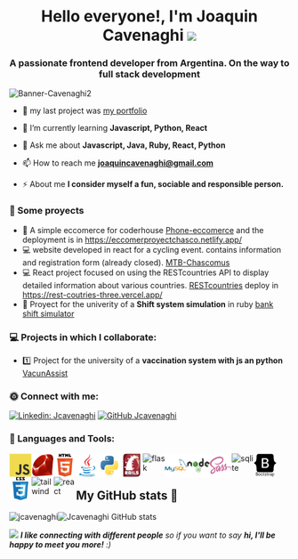 <h1 align="center">Hello everyone!, I'm Joaquin Cavenaghi <img src="https://media.giphy.com/media/hvRJCLFzcasrR4ia7z/giphy.gif" width="25px"> </h1>
<h3 align="center">A passionate frontend developer from Argentina. On the way to full stack development</h3>

![Banner-Cavenaghi2](https://user-images.githubusercontent.com/81309482/209818448-60d2218a-d14b-412d-ab1b-5bd5baaeffed.png)

- 🔭 my last project was [my portfolio](https://jcavenaghiporfolio.vercel.app/)

- 🌱 I’m currently learning **Javascript, Python, React**

- 💬 Ask me about **Javascript, Java, Ruby, React, Python**

- 📫 How to reach me **joaquincavenaghi@gmail.com**

- ⚡ About me **I consider myself a fun, sociable and responsible person.**

### 🏅 Some proyects
 - 📱 A simple eccomerce for coderhouse [Phone-eccomerce](https://github.com/Jcavenaghi/Eccomerce-proyect) and the deployment is in https://eccomerproyectchasco.netlify.app/
 - 💻 website developed in react for a cycling event. contains information and registration form (already closed). [MTB-Chascomus](https://mtb-chascomus.vercel.app/)
 - 💻 React project focused on using the RESTcountries API to display detailed information about various countries. [RESTcountries](https://github.com/Jcavenaghi/RESTCoutries) deploy in https://rest-coutries-three.vercel.app/
 - 🏦 Proyect for the univerity of a **Shift system simulation** in ruby [bank shift simulator](https://github.com/Jcavenaghi/app-banco)
### 💻 Projects in which I collaborate:
 - 1️⃣ Project for the university of a **vaccination system with js an python** [VacunAssist](https://github.com/ignacioedlp/VacunaAssistApp)

### 🌞 Connect with me:

[![Linkedin: Jcavenaghi](https://img.shields.io/badge/-Jcavenaghi-blue?style=flat-square&logo=Linkedin&logoColor=white&link=https://www.linkedin.com/in/joaquin-cavenaghi/)](https://www.linkedin.com/in/joaquin-cavenaghi/)
[![GitHub Jcavenaghi](https://img.shields.io/github/followers/Jcavenaghi?label=follow&style=social)](https://github.com/Jcavenaghi)

### 🔨 Languages and Tools:
   <a href="https://developer.mozilla.org/en-US/docs/Web/JavaScript" target="_blank" rel="noreferrer"> <img align="left" src="https://raw.githubusercontent.com/devicons/devicon/master/icons/javascript/javascript-original.svg" alt="javascript" width="40" height="42"/> </a>
   <a href="https://www.ruby-lang.org/en/" target="_blank" rel="noreferrer"> <img align="left" src="https://raw.githubusercontent.com/devicons/devicon/master/icons/ruby/ruby-original.svg" alt="ruby" width="40" height="42"/> </a>
   <a href="https://www.w3.org/html/" target="_blank" rel="noreferrer"> <img align="left" src="https://raw.githubusercontent.com/devicons/devicon/master/icons/html5/html5-original-wordmark.svg" alt="html5" width="40" height="42"/> </a> 
   <a href="https://www.java.com" target="_blank" rel="noreferrer"> <img align="left" src="https://raw.githubusercontent.com/devicons/devicon/master/icons/java/java-original.svg" alt="java" width="40" height="42"/> </a>
   <a href="https://www.python.org" target="_blank" rel="noreferrer"> <img align="left" src="https://raw.githubusercontent.com/devicons/devicon/master/icons/python/python-original.svg" alt="python" width="40" height="42"/> </a> 
   <a href="https://rubyonrails.org" target="_blank" rel="noreferrer"> <img align="left" src="https://raw.githubusercontent.com/devicons/devicon/master/icons/rails/rails-original-wordmark.svg" alt="rails" width="40" height="42"/> </a>
   <a href="https://flask.palletsprojects.com/" target="_blank" rel="noreferrer"> <img align="left" src="https://www.vectorlogo.zone/logos/pocoo_flask/pocoo_flask-icon.svg" alt="flask" width="40" height="42"/> </a>
   <a href="https://www.mysql.com/" target="_blank" rel="noreferrer"> <img align="left" src="https://raw.githubusercontent.com/devicons/devicon/master/icons/mysql/mysql-original-wordmark.svg" alt="mysql" width="40" height="42"/> </a> 
   <a href="https://nodejs.org" target="_blank" rel="noreferrer"> <img align="left" src="https://raw.githubusercontent.com/devicons/devicon/master/icons/nodejs/nodejs-original-wordmark.svg" alt="nodejs" width="40" height="42"/> </a> 
      
   <a href="https://sass-lang.com" target="_blank" rel="noreferrer"> <img align="left" src="https://raw.githubusercontent.com/devicons/devicon/master/icons/sass/sass-original.svg" alt="sass" width="40" height="42"/> </a> 
   <a href="https://www.sqlite.org/" target="_blank" rel="noreferrer"> <img align="left" src="https://www.vectorlogo.zone/logos/sqlite/sqlite-icon.svg" alt="sqlite" width="40" height="42"/> </a>
   <a href="https://getbootstrap.com" target="_blank" rel="noreferrer"> <img align="left" src="https://raw.githubusercontent.com/devicons/devicon/master/icons/bootstrap/bootstrap-plain-wordmark.svg" alt="bootstrap" width="40" height="42"/> </a> 
   <a href="https://www.w3schools.com/css/" target="_blank" rel="noreferrer"> <img align="left" src="https://raw.githubusercontent.com/devicons/devicon/master/icons/css3/css3-original-wordmark.svg" alt="css3" width="40" height="42"/> </a>
   <a href="https://tailwindcss.com/" target="_blank" rel="noreferrer"> <img align="left" src="https://www.vectorlogo.zone/logos/tailwindcss/tailwindcss-icon.svg" alt="tailwind" width="40" height="42"/> </a> 
   <a href="https://react.dev/" target="_blank" rel="noreferrer"> <img align="left" src="https://www.vectorlogo.zone/util/preview.html?image=/logos/reactjs/reactjs-icon.svg" alt="react" width="40" height="42"/></a> 
<br>
<br>

## My GitHub stats 💟
<p><img align="left" src="https://github-readme-stats.vercel.app/api/top-langs?username=jcavenaghi&show_icons=true&locale=en&layout=compact&theme=onedark" alt="jcavenaghi" /></p>

![Jcavenaghi GitHub stats](https://github-readme-stats.vercel.app/api?username=Jcavenaghi&show_icons=true&theme=onedark)


<img src="https://media.giphy.com/media/LnQjpWaON8nhr21vNW/giphy.gif" width="60"> <em><b>I like connecting with different people</b> so if you want to say <b>hi, I'll be happy to meet you more!</b> :)</em>




